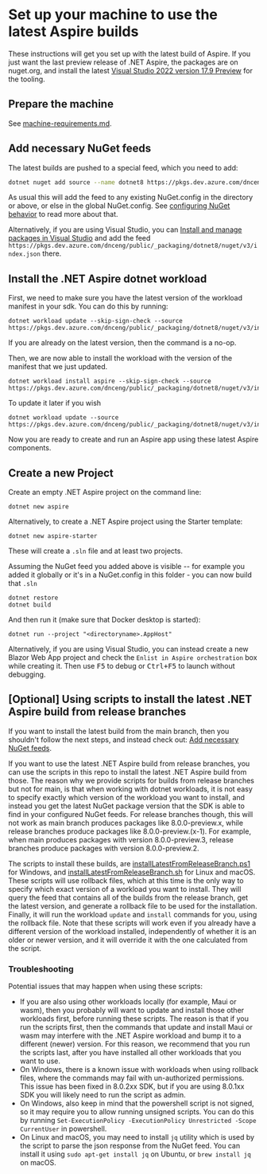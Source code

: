 # Set up your machine to use the latest Aspire builds

These instructions will get you set up with the latest build of Aspire. If you just want the last preview release of .NET Aspire, the packages are on nuget.org, and install the latest [Visual Studio 2022 version 17.9 Preview](https://visualstudio.microsoft.com/vs/preview/) for the tooling.

## Prepare the machine

See [machine-requirements.md](machine-requirements.md).

## Add necessary NuGet feeds

The latest builds are pushed to a special feed, which you need to add:
```sh
dotnet nuget add source --name dotnet8 https://pkgs.dev.azure.com/dnceng/public/_packaging/dotnet8/nuget/v3/index.json
```

As usual this will add the feed to any existing NuGet.config in the directory or above, or else in the global NuGet.config. See [configuring NuGet behavior](https://learn.microsoft.com/en-us/nuget/consume-packages/configuring-nuget-behavior) to read more about that.

Alternatively, if you are using Visual Studio, you can [Install and manage packages in Visual Studio](https://learn.microsoft.com/nuget/consume-packages/install-use-packages-visual-studio#package-sources) and add the feed `https://pkgs.dev.azure.com/dnceng/public/_packaging/dotnet8/nuget/v3/index.json` there.

## Install the .NET Aspire dotnet workload

First, we need to make sure you have the latest version of the workload manifest in your sdk. You can do this by running:

```shell
dotnet workload update --skip-sign-check --source https://pkgs.dev.azure.com/dnceng/public/_packaging/dotnet8/nuget/v3/index.json
```
If you are already on the latest version, then the command is a no-op.

Then, we are now able to install the workload with the version of the manifest that we just updated.

```shell
dotnet workload install aspire --skip-sign-check --source https://pkgs.dev.azure.com/dnceng/public/_packaging/dotnet8/nuget/v3/index.json
```

To update it later if you wish
```shell
dotnet workload update --source https://pkgs.dev.azure.com/dnceng/public/_packaging/dotnet8/nuget/v3/index.json
```

Now you are ready to create and run an Aspire app using these latest Aspire components.

## Create a new Project

Create an empty .NET Aspire project on the command line:
```shell
dotnet new aspire
```

Alternatively, to create a .NET Aspire project using the Starter template:
```shell
dotnet new aspire-starter
```

These will create a `.sln` file and at least two projects.

Assuming the NuGet feed you added above is visible -- for example you added it globally or it's in a NuGet.config in this folder - you can now build that `.sln`
```shell
dotnet restore
dotnet build
```

And then run it (make sure that Docker desktop is started):
```shell
dotnet run --project "<directoryname>.AppHost"
```

Alternatively, if you are using Visual Studio, you can instead create a new Blazor Web App project and check the `Enlist in Aspire orchestration` box while creating it. Then use <kbd>F5</kbd> to debug or <kbd>Ctrl+F5</kbd> to launch without debugging.

## [Optional] Using scripts to install the latest .NET Aspire build from release branches

If you want to install the latest build from the main branch, then you shouldn't follow the next steps, and instead check out: [Add necessary NuGet feeds](#add-necessary-nuget-feeds).

If you want to use the latest .NET Aspire build from release branches, you can use the scripts in this repo to install the latest .NET Aspire build from those. The reason why we provide scripts for builds from release branches but not for main, is that when working with dotnet workloads, it is not easy to specify exactly which version of the workload you want to install, and instead you get the latest NuGet package version that the SDK is able to find in your configured NuGet feeds. For release branches though, this will not work as main branch produces packages like 8.0.0-preview.x, while release branches produce packages like 8.0.0-preview.(x-1). For example, when main produces packages with version 8.0.0-preview.3, release branches produce packages with version 8.0.0-preview.2.

The scripts to install these builds, are [installLatestFromReleaseBranch.ps1](../eng/installLatestFromReleaseBranch.ps1) for Windows, and [installLatestFromReleaseBranch.sh](../eng/installLatestFromReleaseBranch.sh) for Linux and macOS. These scripts will use rollback files, which at this time is the only way to specify which exact version of a workload you want to install. They will query the feed that contains all of the builds from the release branch, get the latest version, and generate a rollback file to be used for the installation. Finally, it will run the workload `update` and `install` commands for you, using the rollback file. Note that these scripts will work even if you already have a different version of the workload installed, independently of whether it is an older or newer version, and it will override it with the one calculated from the script. 

### Troubleshooting

Potential issues that may happen when using these scripts:

- If you are also using other workloads locally (for example, Maui or wasm), then you probably will want to update and install those other workloads first, before running these scripts. The reason is that if you run the scripts first, then the commands that update and install Maui or wasm may interfere with the .NET Aspire workload and bump it to a different (newer) version. For this reason, we recommend that you run the scripts last, after you have installed all other workloads that you want to use.
- On Windows, there is a known issue with workloads when using rollback files, where the commands may fail with un-authorized permissions. This issue has been fixed in 8.0.2xx SDK, but if you are using 8.0.1xx SDK you will likely need to run the script as admin.
- On Windows, also keep in mind that the powershell script is not signed, so it may require you to allow running unsigned scripts. You can do this by running `Set-ExecutionPolicy -ExecutionPolicy Unrestricted -Scope CurrentUser` in powershell.
- On Linux and macOS, you may need to install `jq` utility which is used by the script to parse the json response from the NuGet feed. You can install it using `sudo apt-get install jq` on Ubuntu, or `brew install jq` on macOS.
